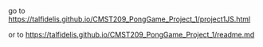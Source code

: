 go to https://talfidelis.github.io/CMST209_PongGame_Project_1/project1JS.html

or to https://talfidelis.github.io/CMST209_PongGame_Project_1/readme.md
